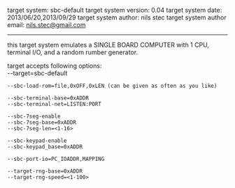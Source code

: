 target system: 			sbc-default
target system version:		0.04
target system date:		2013/06/20,2013/09/29
target system author:		nils stec
target system author email:	nils.stec@gmail.com

---------------------------------------------------

this target system emulates a SINGLE BOARD COMPUTER with 1 CPU, terminal I/O,
and a random rumber generator.

target accepts following options:   
	--target=sbc-default
	
	--sbc-load-rom=file,0xOFF,0xLEN (can be given as often as you like)

	--sbc-terminal-base=0xADDR
	--sbc-terminal-net=LISTEN:PORT

	--sbc-7seg-enable
	--sbc-7seg-base=0xADDR
	--sbc-7seg-len=<1-16>

	--sbc-keypad-enable
	--sbc-keypad_base=0xADDR
	
	--sbc-port-io=PC_IOADDR,MAPPING

	--target-rng-base=0xADDR
	--target-rng-speed=<1-100>






